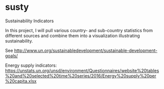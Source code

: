 # susty
Sustainability Indicators

In this project, I will pull various country- and sub-country statistics from different sources and combine them into a visualization illustrating sustainability.

See http://www.un.org/sustainabledevelopment/sustainable-development-goals/

Energy supply indicators: https://unstats.un.org/unsd/environment/Questionnaires/website%20tables%20and%20selected%20time%20series/2016/Energy%20supply%20per%20capita.xlsx

